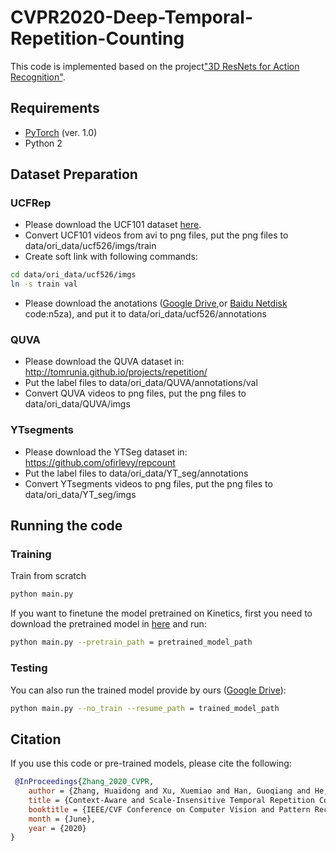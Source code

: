 # CVPR2020-Deep-Temporal-Repetition-Counting
This code is implemented based on the project["3D ResNets for Action Recognition"](https://github.com/kenshohara/3D-ResNets-PyTorch). 

## Requirements

* [PyTorch](http://pytorch.org/) (ver. 1.0)
* Python 2

## Dataset Preparation

### UCFRep
* Please download the UCF101 dataset [here](http://crcv.ucf.edu/data/UCF101.php).
 * Convert UCF101 videos from avi to png files, put the png files to data/ori_data/ucf526/imgs/train
 * Create soft link with following commands:
```bash
cd data/ori_data/ucf526/imgs
ln -s train val
```
* Please download the anotations ([Google Drive](https://drive.google.com/file/d/1c0v51oP44lY_PhpJp8KYAwDaQmxj2zcs/view?usp=sharing),or [Baidu Netdisk](https://pan.baidu.com/s/1nHQZ8P-JZPTo4IRlcOBoHA) code:n5za), and put it to data/ori_data/ucf526/annotations

### QUVA
* Please download the QUVA dataset in: http://tomrunia.github.io/projects/repetition/
 * Put the label files to data/ori_data/QUVA/annotations/val
 * Convert QUVA videos to png files, put the png files to data/ori_data/QUVA/imgs
 
### YTsegments
* Please download the YTSeg dataset in: https://github.com/ofirlevy/repcount 
 * Put the label files to data/ori_data/YT_seg/annotations
 * Convert YTsegments videos to png files, put the png files to data/ori_data/YT_seg/imgs

## Running the code
### Training
Train from scratch
```bash
python main.py
```
If you want to finetune the model pretrained on Kinetics, first you need to download the pretrained model in [here](https://github.com/kenshohara/3D-ResNets-PyTorch) and run:
```bash
python main.py --pretrain_path = pretrained_model_path
```

### Testing
You can also run the trained model provide by ours ([Google Drive]()):
```bash
python main.py --no_train --resume_path = trained_model_path
```

## Citation
If you use this code or pre-trained models, please cite the following:

```bibtex
 @InProceedings{Zhang_2020_CVPR,
    author = {Zhang, Huaidong and Xu, Xuemiao and Han, Guoqiang and He, Shengfeng},
    title = {Context-Aware and Scale-Insensitive Temporal Repetition Counting},
    booktitle = {IEEE/CVF Conference on Computer Vision and Pattern Recognition (CVPR)},
    month = {June},
    year = {2020}
} 
```




